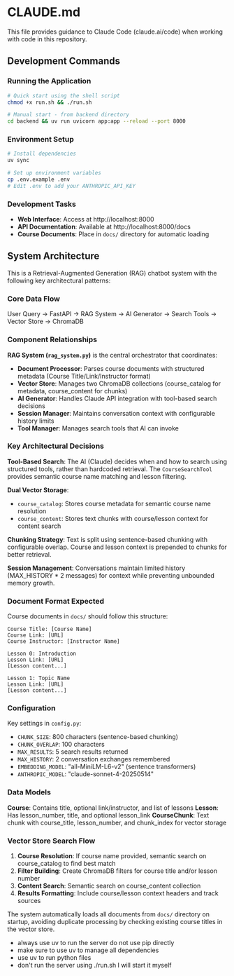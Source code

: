 # CLAUDE.md

This file provides guidance to Claude Code (claude.ai/code) when working with code in this repository.

## Development Commands

### Running the Application
```bash
# Quick start using the shell script
chmod +x run.sh && ./run.sh

# Manual start - from backend directory
cd backend && uv run uvicorn app:app --reload --port 8000
```

### Environment Setup
```bash
# Install dependencies
uv sync

# Set up environment variables
cp .env.example .env
# Edit .env to add your ANTHROPIC_API_KEY
```

### Development Tasks
- **Web Interface**: Access at http://localhost:8000
- **API Documentation**: Available at http://localhost:8000/docs
- **Course Documents**: Place in `docs/` directory for automatic loading

## System Architecture

This is a Retrieval-Augmented Generation (RAG) chatbot system with the following key architectural patterns:

### Core Data Flow
User Query → FastAPI → RAG System → AI Generator → Search Tools → Vector Store → ChromaDB

### Component Relationships

**RAG System (`rag_system.py`)** is the central orchestrator that coordinates:
- **Document Processor**: Parses course documents with structured metadata (Course Title/Link/Instructor format)
- **Vector Store**: Manages two ChromaDB collections (course_catalog for metadata, course_content for chunks)
- **AI Generator**: Handles Claude API integration with tool-based search decisions
- **Session Manager**: Maintains conversation context with configurable history limits
- **Tool Manager**: Manages search tools that AI can invoke

### Key Architectural Decisions

**Tool-Based Search**: The AI (Claude) decides when and how to search using structured tools, rather than hardcoded retrieval. The `CourseSearchTool` provides semantic course name matching and lesson filtering.

**Dual Vector Storage**:
- `course_catalog`: Stores course metadata for semantic course name resolution
- `course_content`: Stores text chunks with course/lesson context for content search

**Chunking Strategy**: Text is split using sentence-based chunking with configurable overlap. Course and lesson context is prepended to chunks for better retrieval.

**Session Management**: Conversations maintain limited history (MAX_HISTORY * 2 messages) for context while preventing unbounded memory growth.

### Document Format Expected

Course documents in `docs/` should follow this structure:
```
Course Title: [Course Name]
Course Link: [URL] 
Course Instructor: [Instructor Name]

Lesson 0: Introduction
Lesson Link: [URL]
[Lesson content...]

Lesson 1: Topic Name
Lesson Link: [URL]
[Lesson content...]
```

### Configuration

Key settings in `config.py`:
- `CHUNK_SIZE`: 800 characters (sentence-based chunking)
- `CHUNK_OVERLAP`: 100 characters
- `MAX_RESULTS`: 5 search results returned
- `MAX_HISTORY`: 2 conversation exchanges remembered
- `EMBEDDING_MODEL`: "all-MiniLM-L6-v2" (sentence transformers)
- `ANTHROPIC_MODEL`: "claude-sonnet-4-20250514"

### Data Models

**Course**: Contains title, optional link/instructor, and list of lessons
**Lesson**: Has lesson_number, title, and optional lesson_link
**CourseChunk**: Text chunk with course_title, lesson_number, and chunk_index for vector storage

### Vector Store Search Flow

1. **Course Resolution**: If course name provided, semantic search on course_catalog to find best match
2. **Filter Building**: Create ChromaDB filters for course title and/or lesson number  
3. **Content Search**: Semantic search on course_content collection
4. **Results Formatting**: Include course/lesson context headers and track sources

The system automatically loads all documents from `docs/` directory on startup, avoiding duplicate processing by checking existing course titles in the vector store.
- always use uv to run the server do not use pip directly
- make sure to use uv to manage all dependencies
- use uv to run python files
- don't run the server using ./run.sh I will start it myself
